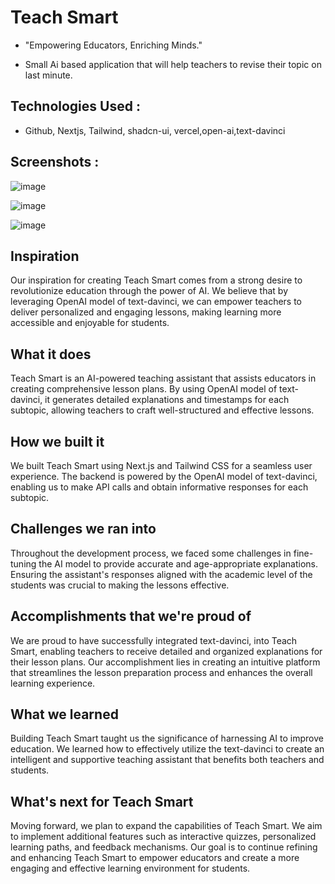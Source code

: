 # Teach Smart 
- "Empowering Educators, Enriching Minds."

- Small Ai based application that will help teachers to revise their topic on last minute.



## Technologies Used :

- Github, Nextjs, Tailwind, shadcn-ui, vercel,open-ai,text-davinci

## Screenshots : 
![image](https://github.com/itsOmSarraf/hack-for-hackers-hackathon/assets/83817663/3352a5db-9efd-46e1-a5c3-7fb528ec6eb1)

![image](https://github.com/itsOmSarraf/hack-for-hackers-hackathon/assets/83817663/2d83a24f-7176-434d-842a-8c20c4851f79)

![image](https://github.com/itsOmSarraf/hack-for-hackers-hackathon/assets/83817663/55645663-1302-405f-bf6a-20eb72696b36)


## Inspiration
Our inspiration for creating Teach Smart comes from a strong desire to revolutionize education through the power of AI. We believe that by leveraging OpenAI model of text-davinci, we can empower teachers to deliver personalized and engaging lessons, making learning more accessible and enjoyable for students.

## What it does
Teach Smart is an AI-powered teaching assistant that assists educators in creating comprehensive lesson plans. By using OpenAI model of text-davinci, it generates detailed explanations and timestamps for each subtopic, allowing teachers to craft well-structured and effective lessons.

## How we built it
We built Teach Smart using Next.js and Tailwind CSS for a seamless user experience. The backend is powered by the OpenAI model of text-davinci, enabling us to make API calls and obtain informative responses for each subtopic.

## Challenges we ran into
Throughout the development process, we faced some challenges in fine-tuning the AI model to provide accurate and age-appropriate explanations. Ensuring the assistant's responses aligned with the academic level of the students was crucial to making the lessons effective.

## Accomplishments that we're proud of
We are proud to have successfully integrated text-davinci, into Teach Smart, enabling teachers to receive detailed and organized explanations for their lesson plans. Our accomplishment lies in creating an intuitive platform that streamlines the lesson preparation process and enhances the overall learning experience.

## What we learned
Building Teach Smart taught us the significance of harnessing AI to improve education. We learned how to effectively utilize the text-davinci to create an intelligent and supportive teaching assistant that benefits both teachers and students.

## What's next for Teach Smart
Moving forward, we plan to expand the capabilities of Teach Smart. We aim to implement additional features such as interactive quizzes, personalized learning paths, and feedback mechanisms. Our goal is to continue refining and enhancing Teach Smart to empower educators and create a more engaging and effective learning environment for students.

